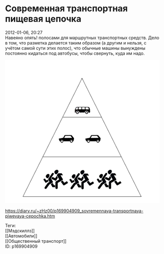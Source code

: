 Современная транспортная пищевая цепочка
=========================================

   
 2012-01-06, 20:27   
  Навеяно опять! полосами для маршрутных транспортных средств. Дело в том, что разметка делается таким образом (а другим и нельзя, с учётом самой сути этих полос), что обычные машины вынуждены постоянно кидаться под автобусы, чтобы свернуть, куда им надо.   
   
  ![](pics/584d1f19ae6c.png)    
    
 <https://diary.ru/~zHz00/p169904909_sovremennaya-transportnaya-piwevaya-cepochka.htm>   
   
 Теги:   
 [[Мэдскиллз]]   
 [[Автомобили]]   
 [[Общественный транспорт]]   
 ID: p169904909
